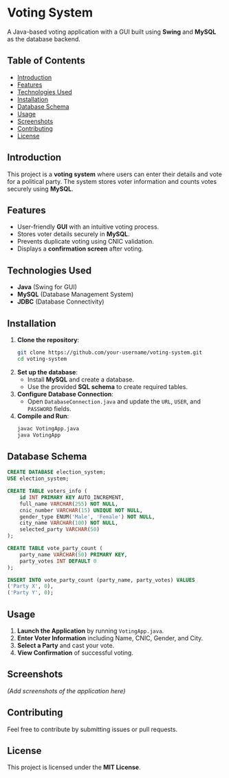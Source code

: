 # Voting System

A Java-based voting application with a GUI built using **Swing** and **MySQL** as the database backend.

## Table of Contents
- [Introduction](#introduction)
- [Features](#features)
- [Technologies Used](#technologies-used)
- [Installation](#installation)
- [Database Schema](#database-schema)
- [Usage](#usage)
- [Screenshots](#screenshots)
- [Contributing](#contributing)
- [License](#license)

## Introduction
This project is a **voting system** where users can enter their details and vote for a political party. The system stores voter information and counts votes securely using **MySQL**.

## Features
- User-friendly **GUI** with an intuitive voting process.
- Stores voter details securely in **MySQL**.
- Prevents duplicate voting using CNIC validation.
- Displays a **confirmation screen** after voting.

## Technologies Used
- **Java** (Swing for GUI)
- **MySQL** (Database Management System)
- **JDBC** (Database Connectivity)

## Installation
1. **Clone the repository**:
   ```sh
   git clone https://github.com/your-username/voting-system.git
   cd voting-system
   ```
2. **Set up the database**:
   - Install **MySQL** and create a database.
   - Use the provided **SQL schema** to create required tables.
3. **Configure Database Connection**:
   - Open `DatabaseConnection.java` and update the `URL`, `USER`, and `PASSWORD` fields.
4. **Compile and Run**:
   ```sh
   javac VotingApp.java
   java VotingApp
   ```

## Database Schema
```sql
CREATE DATABASE election_system;
USE election_system;

CREATE TABLE voters_info (
    id INT PRIMARY KEY AUTO_INCREMENT,
    full_name VARCHAR(255) NOT NULL,
    cnic_number VARCHAR(15) UNIQUE NOT NULL,
    gender_type ENUM('Male', 'Female') NOT NULL,
    city_name VARCHAR(100) NOT NULL,
    selected_party VARCHAR(50)
);

CREATE TABLE vote_party_count (
    party_name VARCHAR(50) PRIMARY KEY,
    party_votes INT DEFAULT 0
);

INSERT INTO vote_party_count (party_name, party_votes) VALUES
('Party X', 0),
('Party Y', 0);
```

## Usage
1. **Launch the Application** by running `VotingApp.java`.
2. **Enter Voter Information** including Name, CNIC, Gender, and City.
3. **Select a Party** and cast your vote.
4. **View Confirmation** of successful voting.

## Screenshots
_(Add screenshots of the application here)_

## Contributing
Feel free to contribute by submitting issues or pull requests.

## License
This project is licensed under the **MIT License**.
